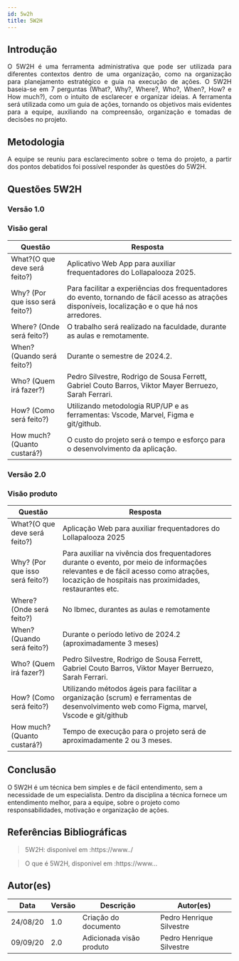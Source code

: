 ```yaml
---
id: 5w2h
title: 5W2H
---
```


## Introdução

<p align = "justify">
    O 5W2H é uma ferramenta administrativa  que pode ser utilizada para diferentes contextos dentro de uma organização, como na organização para planejamento estratégico e guia na execução de ações. O 5W2H baseia-se em 7 perguntas (What?, Why?, Where?, Who?, When?, How? e How much?), com o intuito de esclarecer e organizar ideias. A ferramenta será utilizada como um guia de ações, tornando os objetivos mais evidentes para a equipe, auxiliando na compreensão, organização e tomadas de decisões no projeto.
</p>

## Metodologia

<p align = "justify">
    A equipe se reuniu para esclarecimento sobre o tema do projeto, a partir dos pontos debatidos foi possível responder às questões do 5W2H.  
</p>


## Questões 5W2H

### Versão 1.0

### Visão geral

|Questão|Resposta|
|-------|--------|
|What?(O que deve será feito?)|Aplicativo Web App para auxiliar frequentadores do Lollapalooza 2025.  |
|Why? (Por que isso será feito?)|Para facilitar a experiências dos frequentadores do evento, tornando de fácil acesso as atrações disponíveis, localização e o que há nos arredores.  |
|Where? (Onde será feito?)|O trabalho será realizado na faculdade, durante as aulas e remotamente. |
|When? (Quando será feito?)|Durante o semestre de 2024.2. |
|Who? (Quem irá fazer?)|Pedro Silvestre, Rodrigo de Sousa Ferrett, Gabriel Couto Barros, Viktor Mayer Berruezo, Sarah Ferrari. |
|How? (Como será feito?)|Utilizando metodologia RUP/UP e as ferramentas: Vscode, Marvel, Figma e git/github. |
|How much? (Quanto custará?)|O custo do projeto será o tempo e esforço para o desenvolvimento da aplicação.  |


### Versão 2.0

### Visão produto

|Questão|Resposta|
|-------|--------|
|What?(O que deve será feito?)| Aplicação Web para auxiliar frequentadores do Lollapalooza 2025|
|Why? (Por que isso será feito?)| Para auxiliar na vivência dos frequentadores durante o evento, por meio de informações relevantes e de fácil acesso como atrações, locazição de hospitais nas proximidades, restaurantes etc.|
|Where? (Onde será feito?)|No Ibmec, durantes as aulas e remotamente|
|When? (Quando será feito?)| Durante o período letivo de 2024.2 (aproximadamente 3 meses)|
|Who? (Quem irá fazer?)| Pedro Silvestre, Rodrigo de Sousa Ferrett, Gabriel Couto Barros, Viktor Mayer Berruezo, Sarah Ferrari.|
|How? (Como será feito?)| Utilizando métodos ágeis para facilitar a organização (scrum) e ferramentas de desenvolvimento web como Figma, marvel, Vscode e git/github |
|How much? (Quanto custará?)|Tempo de execução para o projeto será de aproximadamente 2 ou 3 meses. |


## Conclusão

O 5W2H é um técnica bem simples e de fácil entendimento, sem a necessidade de um especialista. Dentro da disciplina a técnica fornece um entendimento melhor, para a equipe, sobre o projeto como responsabilidades, motivação e organização de ações.   
 
 
## Referências Bibliográficas
> 5W2H: disponivel em :https://www../

> O que é 5W2H, disponivel em :https://www...

## Autor(es)
| Data | Versão | Descrição | Autor(es) |
| -- | -- | -- | -- |
| 24/08/20 | 1.0 | Criação do documento | Pedro Henrique Silvestre | 
| 09/09/20 | 2.0 | Adicionada visão produto | Pedro Henrique Silvestre | 
